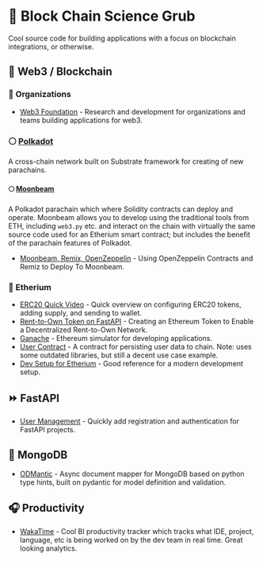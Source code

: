 # 🌮 Block Chain Science Grub
Cool source code for building applications with a focus on blockchain integrations, or otherwise.

## 👾 Web3 / Blockchain
### 💭 Organizations 
- [Web3 Foundation](https://web3.foundation/) - Research and development for organizations and teams building applications for web3.

### ⚪️ [Polkadot](polkadot.network)
A cross-chain network built on Substrate framework for creating of new parachains. 

#### 🌕 [Moonbeam](https://docs.moonbeam.network/)
A Polkadot parachain which where Solidity contracts can deploy and operate. Moonbeam allows you to develop using the traditional tools from ETH, including `web3.py` etc. and interact on the chain with virtually the same source code used for an Etherium smart contract; but includes the benefit of the parachain features of Polkadot.
- [Moonbeam, Remix, OpenZeppelin](https://docs.moonbeam.network/builders/interact/oz-remix/) - Using OpenZeppelin Contracts and Remiz to Deploy To Moonbeam.

### 💠 Etherium
- [ERC20 Quick Video](https://www.youtube.com/watch?v=8rpir_ZSK1g) - Quick overview on configuring ERC20 tokens, adding supply, and sending to wallet.
- [Rent-to-Own Token on FastAPI](https://towardsdatascience.com/creating-an-ethereum-token-to-enable-a-decentralized-rent-to-own-network-cc3786cf1142) - Creating an Ethereum Token to Enable a Decentralized Rent-to-Own Network. 
- [Ganache](https://www.npmjs.com/package/ganache) - Ethereum simulator for developing applications.
- [User Contract](https://www.innoplexus.com/blog/how-to-develop-ethereum-contract-using-python-flask/) - A contract for persisting user data to chain. Note: uses some outdated libraries, but still a decent use case example.
- [Dev Setup for Etherium](https://levelup.gitconnected.com/dapps-development-for-python-developers-f52b32b54f28) - Good reference for a modern development setup.

## ⏩ FastAPI
- [User Management](https://github.com/fastapi-users/fastapi-users) - Quickly add registration and authentication for FastAPI projects.

## 🌱 MongoDB
- [ODMantic](https://art049.github.io/odmantic/) - Async document mapper for MongoDB based on python type hints, built on pydantic for model definition and validation.

## 🎧 Productivity
- [WakaTime](https://wakatime.com/) - Cool BI productivity tracker which tracks what IDE, project, language, etc is being worked on by the dev team in real time. Great looking analytics.
